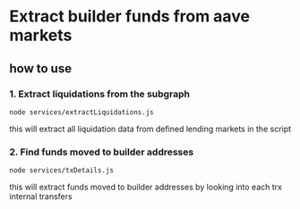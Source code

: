 # Extract builder funds from aave markets

## how to use 

### 1. Extract liquidations from the subgraph 
`node services/extractLiquidations.js `

this will extract all liquidation data from defined lending markets in the script 

### 2. Find funds moved to builder addresses 
` node services/txDetails.js `

this will extract funds moved to builder addresses by looking into each trx internal transfers 
